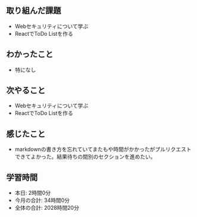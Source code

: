 ## 取り組んだ課題
- Webセキュリティについて学ぶ
- ReactでToDo Listを作る
## わかったこと
- 特になし
## 次やること
- Webセキュリティについて学ぶ
- ReactでToDo Listを作る
## 感じたこと
- markdownの書き方を忘れていてまたもや時間がかかったがプルリクエストできてよかった。結果待ちの間別のセクションを進めたい。
## 学習時間
- 本日: 2時間0分
- 今月の合計: 34時間0分
- 全体の合計: 2028時間20分
